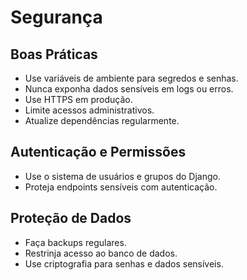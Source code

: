 # Segurança

## Boas Práticas
- Use variáveis de ambiente para segredos e senhas.
- Nunca exponha dados sensíveis em logs ou erros.
- Use HTTPS em produção.
- Limite acessos administrativos.
- Atualize dependências regularmente.

## Autenticação e Permissões
- Use o sistema de usuários e grupos do Django.
- Proteja endpoints sensíveis com autenticação.

## Proteção de Dados
- Faça backups regulares.
- Restrinja acesso ao banco de dados.
- Use criptografia para senhas e dados sensíveis. 